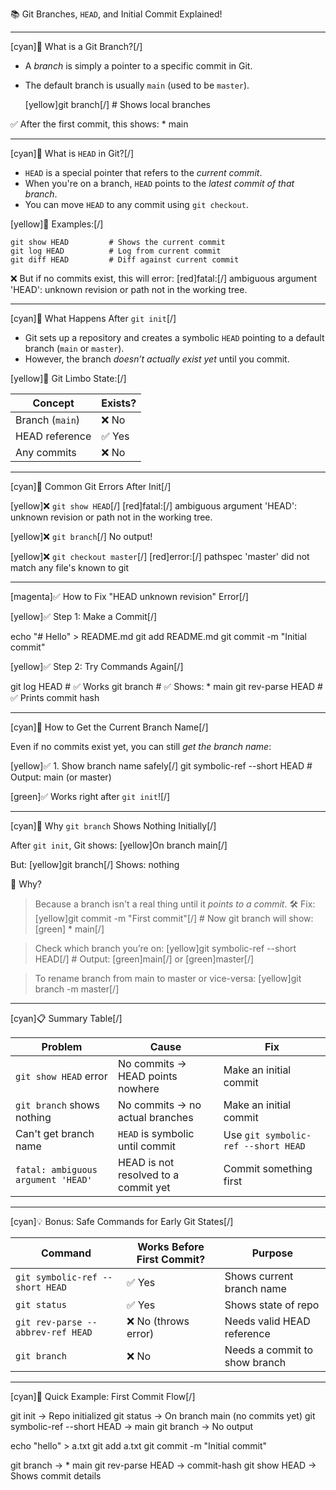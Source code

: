 📚 Git Branches, `HEAD`, and Initial Commit Explained!

---
[cyan]📌 What is a Git Branch?[/]

* A *branch* is simply a pointer to a specific commit in Git.
* The default branch is usually `main` (used to be `master`).

   [yellow]git branch[/]         # Shows local branches

✅ After the first commit, this shows: * main

---

[cyan]📌 What is `HEAD` in Git?[/]

* `HEAD` is a special pointer that refers to the *current commit*.
* When you're on a branch, `HEAD` points to the *latest commit of that branch*.
* You can move `HEAD` to any commit using `git checkout`.

[yellow]📌 Examples:[/]

    git show HEAD         # Shows the current commit
    git log HEAD          # Log from current commit
    git diff HEAD         # Diff against current commit

❌ But if no commits exist, this will error:
[red]fatal:[/] ambiguous argument 'HEAD': unknown revision or path not in the working tree.

---

[cyan]📌 What Happens After `git init`[/]

* Git sets up a repository and creates a symbolic `HEAD` pointing to a default branch (`main` or `master`).
* However, the branch *doesn’t actually exist yet* until you commit.

[yellow]🧠 Git Limbo State:[/]

| Concept         | Exists? |
| --------------- | ------- |
| Branch (`main`) | ❌ No    |
| HEAD reference  | ✅ Yes   |
| Any commits     | ❌ No    |

---

[cyan]📌 Common Git Errors After Init[/]

[yellow]❌ `git show HEAD`[/]
   [red]fatal:[/] ambiguous argument 'HEAD': unknown revision or path not in the working tree.

[yellow]❌ `git branch`[/]
   No output!

[yellow]❌ `git checkout master`[/]
   [red]error:[/] pathspec 'master' did not match any file's known to git

---

[magenta]✅ How to Fix "HEAD unknown revision" Error[/]

[yellow]✅ Step 1: Make a Commit[/]

   echo "# Hello" > README.md
   git add README.md
   git commit -m "Initial commit"

[yellow]✅ Step 2: Try Commands Again[/]

   git log HEAD             # ✅ Works
   git branch               # ✅ Shows: * main
   git rev-parse HEAD       # ✅ Prints commit hash

---

[cyan]📌 How to Get the Current Branch Name[/]

Even if no commits exist yet, you can still *get the branch name*:

[yellow]✅ 1. Show branch name safely[/]
    git symbolic-ref --short HEAD     # Output: main (or master)

[green]✅ Works right after `git init`![/]

---

[cyan]📌 Why `git branch` Shows Nothing Initially[/]

After `git init`, Git shows:
    [yellow]On branch main[/]

But: [yellow]git branch[/]
Shows: nothing

🧠 Why?
> Because a branch isn't a real thing until it *points to a commit*.
> 🛠 Fix:
   [yellow]git commit -m "First commit"[/]       # Now git branch will show:[green] * main[/]

> Check which branch you’re on:
   [yellow]git symbolic-ref --short HEAD[/]      # Output: [green]main[/] or [green]master[/]

> To rename branch from main to master or vice-versa:
   [yellow]git branch -m master[/]

---

[cyan]📋 Summary Table[/]

| Problem                            | Cause                                  | Fix                                 |
| ---------------------------------- | -------------------------------------- | ----------------------------------- |
| `git show HEAD` error              | No commits → HEAD points nowhere       | Make an initial commit              |
| `git branch` shows nothing         | No commits → no actual branches        | Make an initial commit              |
| Can't get branch name              | `HEAD` is symbolic until commit        | Use `git symbolic-ref --short HEAD` |
| `fatal: ambiguous argument 'HEAD'` | HEAD is not resolved to a commit yet   | Commit something first              |

---

[cyan]💡 Bonus: Safe Commands for Early Git States[/]

| Command                           | Works Before First Commit? | Purpose                       |
| --------------------------------- | -------------------------- | ----------------------------- |
| `git symbolic-ref --short HEAD`   | ✅ Yes                      | Shows current branch name     |
| `git status`                      | ✅ Yes                      | Shows state of repo           |
| `git rev-parse --abbrev-ref HEAD` | ❌ No (throws error)        | Needs valid HEAD reference    |
| `git branch`                      | ❌ No                       | Needs a commit to show branch |

---

[cyan]🧠 Quick Example: First Commit Flow[/]

git init                          ->  Repo initialized
git status                        ->  On branch main (no commits yet)
git symbolic-ref --short HEAD     ->  main
git branch                        ->  No output

echo "hello" > a.txt
git add a.txt
git commit -m "Initial commit"

git branch                        ->  * main
git rev-parse HEAD                ->  commit-hash
git show HEAD                     ->  Shows commit details

